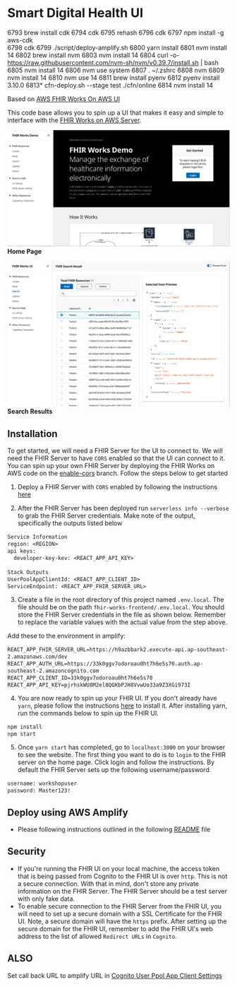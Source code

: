 # Smart Digital Health UI


 6793  brew install cdk
 6794  cdk
 6795  rehash
 6796  cdk
 6797  npm install -g aws-cdk  
 6798  cdk
 6799  ./script/deploy-amplify.sh
 6800  yarn install
 6801  nvm install 14
 6802  brew install nvm
 6803  nvm install 14
 6804  curl -o- https://raw.githubusercontent.com/nvm-sh/nvm/v0.39.7/install.sh | bash
 6805  nvm install 14
 6806  nvm use system
 6807  . ~/.zshrc
 6808  nvm
 6809  nvm install 14
 6810  nvm use 14
 6811  brew install pyenv
 6812  pyenv install 3.10.0
 6813* cfn-deploy.sh --stage test ./cfn/online
 6814  nvm install 14
 
Based on [AWS FHIR Works On AWS UI](https://github.com/awslabs/fhir-works-on-aws-ui)

This code base allows you to spin up a UI that makes it easy and simple to interface with the [FHIR Works on AWS Server](https://github.com/awslabs/fhir-works-on-aws-deployment).

![Home Page Screenshot](./docs/home-page-screenshot.png)
**Home Page**


![Search Results Screenshot](./docs/search-results-screenshot.png)
**Search Results**

## Installation
To get started, we will need a FHIR Server for the UI to connect to. We will need the FHIR Server to have `CORS` enabled so that the UI can connect to it. You can spin up your own FHIR Server by deploying the FHIR Works on AWS code on the [enable-cors](https://github.com/awslabs/fhir-works-on-aws-deployment/tree/enable-cors) branch.
Follow the steps below to get started

1. Deploy a FHIR Server with `CORS` enabled by following the instructions [here](https://github.com/awslabs/fhir-works-on-aws-deployment/tree/enable-cors)

2. After the FHIR Server has been deployed run `serverless info --verbose` to grab the FHIR Server credentials. Make note of the output, specifically the outputs listed below

```
Service Information
region: <REGION>
api keys:
  developer-key-kev: <REACT_APP_API_KEY>

Stack Outputs
UserPoolAppClientId: <REACT_APP_CLIENT_ID>
ServiceEndpoint: <REACT_APP_FHIR_SERVER_URL>
```

3. Create a file in the root directory of this project named `.env.local`. The file should be on the path `fhir-works-frontend/.env.local`. You should store the FHIR Server credentials in the file as shown below. Remember to replace the variable values with the actual value from the step above.

Add these to the environment in amplify:

```
REACT_APP_FHIR_SERVER_URL=https://h9azbbark2.execute-api.ap-southeast-2.amazonaws.com/dev
REACT_APP_AUTH_URL=https://33k0ggv7odoroau0ht7h6e5s70.auth.ap-southeast-2.amazoncognito.com
REACT_APP_CLIENT_ID=33k0ggv7odoroau0ht7h6e5s70
REACT_APP_API_KEY=pjrhskWU8M2el8QGKbPJH8VvwUo33a9Z3XGi973I
```

4. You are now ready to spin up your FHIR UI. If you don't already have `yarn`, please follow the instructions [here](https://classic.yarnpkg.com/en/docs/install/) to install it. After installing yarn, run the commands below to spin up the FHIR UI.

```
npm install
npm start
```

5. Once `yarn start` has completed, go to `localhost:3000` on your browser to see the website. The first thing you want to do is to `login` to the FHIR server on the home page. Click login and follow the instructions. By default the FHIR Server sets up the following username/password.

```
username: workshopuser
password: Master123!
```

## Deploy using AWS Amplify

- Please following instructions outlined in the following [README](./amplify-infra/README.md) file

## Security

- If you're running the FHIR UI on your local machine, the access token that is being passed from Cognito to the FHIR UI is over `http`. This is not a secure connection. With that in mind, don't store any private information on the FHIR Server. The FHIR Server should be a test server with only fake data.
- To enable secure connection to the FHIR Server from the FHIR UI, you will need to set up a secure domain with a SSL Certificate for the FHIR UI. Note, a secure domain will have the `https` prefix. After setting up the secure domain for the FHIR UI, remember to add the FHIR UI's web address to the list of allowed `Redirect URLs` in `Cognito`.


## ALSO

Set call back URL to amplify URL in [Cognito User Ppol App Client Settings](https://ap-southeast-2.console.aws.amazon.com/cognito/users/?region=ap-southeast-2#/pool/ap-southeast-2_WLeCrrEb7/app-integration-app-settings?_k=jcdauq)